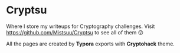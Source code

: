 # Cryptsu

Where I store my writeups for Cryptography challenges. Visit https://github.com/Mistsuu/Cryptsu to see all of them :kissing: 

All the pages are created by **Typora** exports with **Cryptohack** theme.